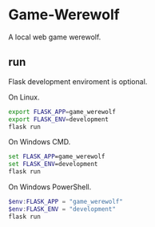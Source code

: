 # Game-Werewolf
A local web game werewolf.

## run
Flask development enviroment is optional.

On Linux.
```bash
export FLASK_APP=game_werewolf
export FLASK_ENV=development
flask run
```

On Windows CMD.
```cmd
set FLASK_APP=game_werewolf
set FLASK_ENV=development
flask run
```

On Windows PowerShell.
```powershell
$env:FLASK_APP = "game_werewolf"
$env:FLASK_ENV = "development"
flask run
```
